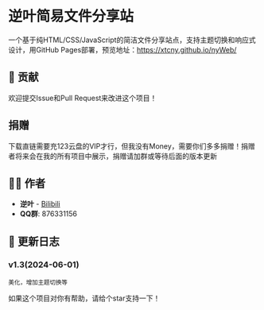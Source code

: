 # 逆叶简易文件分享站

一个基于纯HTML/CSS/JavaScript的简洁文件分享站点，支持主题切换和响应式设计，用GitHub Pages部署，预览地址：https://xtcny.github.io/nyWeb/
## 🤝 贡献

欢迎提交Issue和Pull Request来改进这个项目！

## 捐赠
下载直链需要充123云盘的VIP才行，但我没有Money，需要你们多多捐赠！捐赠者将来会在我的所有项目中展示，捐赠请加群或等待后面的版本更新
## 👨‍💻 作者
- **逆叶** - [Bilibili](https://space.bilibili.com/3546773477919038)
- **QQ群**: 876331156
## 📝 更新日志
### v1.3(2024-06-01)
    美化，增加主题切换等

如果这个项目对你有帮助，请给个star支持一下！
